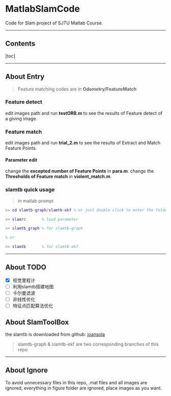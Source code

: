# MatlabSlamCode
Code for Slam project of SJTU Matlab Course.

---

## Contents

[toc]

---

## About Entry

> Feature matching codes are in **Odometry/FeatureMatch**

### Feature detect
edit images path and run **testORB.m** to see the results of Feature detect of a giving image.

### Feature match
edit images path and run **trial_2.m** to see the results of Extract and Match Feature Points.

#### Parameter edit
change the **excepted number of Feature Points** in **para.m**.
change the **Thresholds of Feature match** in **violent_match.m**.

### slamtb quick usage
> in matlab prompt

```matlab
>> cd slamtb-graph/slamtb-ekf % or just double click to enter the folder

>> slamrc       % load parameter

>> slamtb_graph % for slamtb-graph

% or

>> slamtb       % for slamtb-ekf
```

---

## About TODO
- [x] 视觉里程计
- [ ] 利用slamtb搭建地图
- [ ] 卡尔曼滤波
- [ ] 非线性优化
- [ ] 特征点匹配算法优化

## About SlamToolBox

the slamtb is downloaded from github: [joansola](https://github.com/joansola/slamtb)

> slamtb-graph & slamtb-ekf are two corresponding branches of this repo

---

## About Ignore

To avoid unnecessary files in this repo, .mat files and all images are ignored, everything in figure folder are ignored, place images as you want.